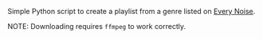 Simple Python script to create a playlist from a genre listed on [Every Noise](https://everynoise.com/engenremap.html).

NOTE: Downloading requires `ffmpeg` to work correctly.
